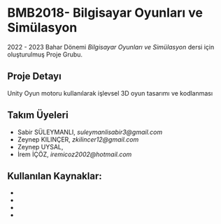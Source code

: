 # BMB2018- Bilgisayar Oyunları ve Simülasyon

2022 - 2023 Bahar Dönemi _Bilgisayar Oyunları ve Simülasyon_ dersi için oluşturulmuş Proje Grubu.

## **Proje Detayı**

Unity Oyun motoru kullanılarak işlevsel 3D oyun tasarımı ve kodlanması


## Takım Üyeleri
- Sabir SÜLEYMANLI,   _suleymanlisabir3@gmail.com_
- Zeynep KILINÇER,   _zkilincer12@gmail.com_
- Zeynep UYSAL, 
- İrem İÇÖZ, _iremicoz2002@hotmail.com_


## Kullanılan Kaynaklar:
-
-
-
-
